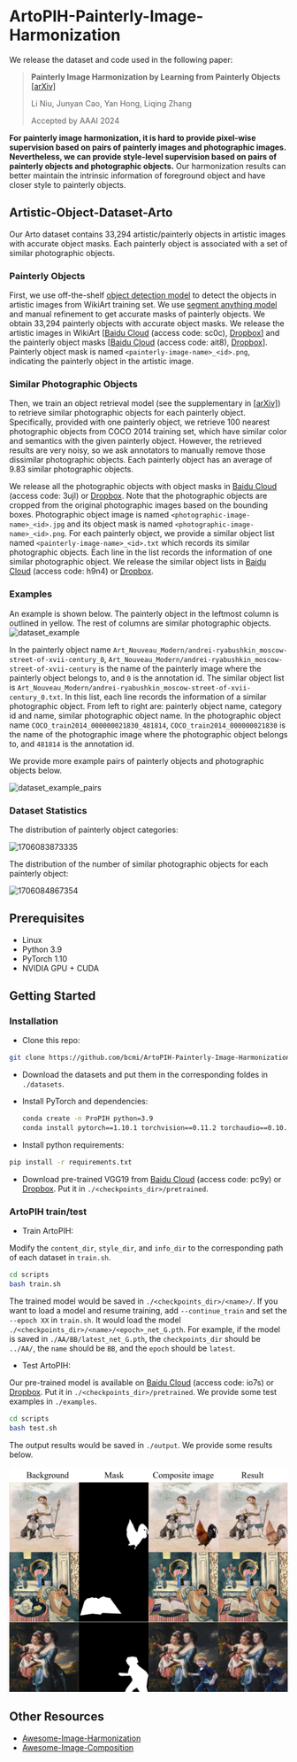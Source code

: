 # ArtoPIH-Painterly-Image-Harmonization

We release the dataset and code used in the following paper:
> **Painterly Image Harmonization by Learning from Painterly Objects**  [[arXiv]](https://arxiv.org/pdf/2312.10263.pdf)<br>
>
> Li Niu, Junyan Cao, Yan Hong, Liqing Zhang
>
> Accepted by AAAI 2024


**For painterly image harmonization, it is hard to provide pixel-wise supervision based on pairs of painterly images and photographic images. Nevertheless, we can provide style-level supervision based on pairs of painterly objects and photographic objects.** Our harmonization results can better maintain the intrinsic information of foreground object and have closer style to painterly objects. 

## Artistic-Object-Dataset-Arto

Our Arto dataset contains 33,294 artistic/painterly objects in artistic images with accurate object masks. Each painterly object is associated with a set of similar photographic objects.


### Painterly Objects
First, we use off-the-shelf [object detection model](https://github.com/facebookresearch/detectron2) to detect the objects in artistic images from WikiArt training set. We use [segment anything model](https://segment-anything.com/demo) and manual refinement to get accurate masks of painterly objects. We obtain 33,294 painterly objects with accurate object masks. We release the artistic images in WikiArt [[Baidu Cloud](https://pan.baidu.com/s/192pGtJeMzj5VqTDjH6DUXg) (access code: sc0c), [Dropbox](https://www.dropbox.com/scl/fo/9iqa8772hwlgu18vr92et/ABh2Dwgizgc-xhycKDGeaZA?rlkey=6tdv6cqe0zaeteetw23kb2hjz&st=bnn9jxwa&dl=0)] and the painterly object masks [[Baidu Cloud](https://pan.baidu.com/s/1VacWN_5FgOXnzd2q9cIyYA) (access code: ait8), [Dropbox](https://www.dropbox.com/scl/fi/1ukcdiky8p4z31nf85llh/wikiart_object_mask.zip?rlkey=eres1hlp5iazt77v0tq8v18im&st=9c36augc&dl=0)]. Painterly object mask is named `<painterly-image-name>_<id>.png`, indicating the painterly object in the artistic image.



### Similar Photographic Objects

Then, we train an object retrieval model (see the supplementary in [[arXiv]](https://arxiv.org/pdf/2312.10263.pdf)) to retrieve similar photographic objects for each painterly object. Specifically, provided with one painterly object, we retrieve 100 nearest photographic objects from COCO 2014 training set, which have similar color and semantics with the given painterly object. However, the retrieved results are very noisy, so we ask annotators to manually remove those dissimilar photographic objects. Each painterly object has an average of 9.83 similar photographic objects. 


We release all the photographic objects with object masks in [Baidu Cloud](https://pan.baidu.com/s/1x3xqoNvKOdocSjRHFq-pJA) (access code: 3ujl) or [Dropbox](https://www.dropbox.com/scl/fi/jb4gtzat0rjh2a0vqcf7l/photographic_object.zip?rlkey=ngjfqu2qavi6p9x4byeldqw6l&st=zr7pl0wi&dl=0). Note that the photographic objects are cropped from the original photographic images based on the bounding boxes.  Photographic object image is named `<photographic-image-name>_<id>.jpg` and its object mask is named `<photographic-image-name>_<id>.png`. For each painterly object, we provide a similar object list named `<painterly-image-name>_<id>.txt` which records its similar photographic objects. Each line in the list records the information of one similar photographic object. We release the similar object lists in [Baidu Cloud](https://pan.baidu.com/s/1G0L1uX13_zEFx4Lkf-3bjA) (access code: h9n4) or [Dropbox](https://www.dropbox.com/scl/fi/w79l0av9ef6dyzcsbwz0a/similar_objects_train_released.zip?rlkey=w1x5aexil3xdmalbbdroqgz1u&st=vakugw0g&dl=0).

### Examples

An example is shown below. The painterly object in the leftmost column is outlined in yellow. The rest of columns are similar photographic objects. 
![dataset_example](https://github.com/bcmi/ArtoPIH-Painterly-Image-Harmonization/assets/59011028/f67e439e-314e-42ca-af4e-878091c19868)

In the painterly object name `Art_Nouveau_Modern/andrei-ryabushkin_moscow-street-of-xvii-century_0`, `Art_Nouveau_Modern/andrei-ryabushkin_moscow-street-of-xvii-century` is the name of the painterly image where the painterly object belongs to, and `0` is the annotation id.
The similar object list is  `Art_Nouveau_Modern/andrei-ryabushkin_moscow-street-of-xvii-century_0.txt`. In this list, each line records the information of a similar photographic object. From left to right are: painterly object name, category id and name, similar photographic object name. In the photographic object name `COCO_train2014_000000021830_481814`, `COCO_train2014_000000021830` is the name of the photographic image where the photographic object belongs to, and `481814` is the annotation id.

We provide more example pairs of painterly objects and photographic objects below.

![dataset_example_pairs](https://www.ustcnewly.com/github_images/xn8ejrp2.jpg)


### Dataset Statistics

The distribution of painterly object categories:

![1706083873335](https://github.com/bcmi/ArtoPIH-Painterly-Image-Harmonization/assets/59011028/bb43f3b0-bab1-4fda-a2c5-feee9a13f242)

The distribution of the number of similar photographic objects for each painterly object:

![1706084867354](https://github.com/bcmi/ArtoPIH-Painterly-Image-Harmonization/assets/59011028/baa9bdec-288a-4210-8d00-6da1f4594f6c)

## Prerequisites
- Linux
- Python 3.9
- PyTorch 1.10
- NVIDIA GPU + CUDA

## Getting Started
### Installation
- Clone this repo:

```bash
git clone https://github.com/bcmi/ArtoPIH-Painterly-Image-Harmonization.git
```

- Download the datasets and put them in the corresponding foldes in `./datasets`. 

- Install PyTorch and dependencies:

  ```bash
  conda create -n ProPIH python=3.9
  conda install pytorch==1.10.1 torchvision==0.11.2 torchaudio==0.10.1 cudatoolkit=11.3 -c pytorch -c conda-forge
  ```

- Install python requirements:

```bash
pip install -r requirements.txt
```

- Download pre-trained VGG19 from [Baidu Cloud](https://pan.baidu.com/s/1HljOE-4Q2yUeeWmteu0nNA) (access code: pc9y) or [Dropbox](https://www.dropbox.com/scl/fi/1r04z7ha2b0a8yi3qt361/vgg_normalised.pth?rlkey=vl1j01j97focvzymjehjn5qxv&st=ft26kbdh&dl=0). Put it in  `./<checkpoints_dir>/pretrained`.

### ArtoPIH train/test
- Train ArtoPIH:

Modify the `content_dir`, `style_dir`, and `info_dir` to the corresponding path of each dataset in `train.sh`.

```bash
cd scripts
bash train.sh
```

The trained model would be saved in `./<checkpoints_dir>/<name>/`. If you want to load a model and resume training, add `--continue_train` and set the `--epoch XX` in `train.sh`. It would load the model `./<checkpoints_dir>/<name>/<epoch>_net_G.pth`.
For example, if the model is saved in `./AA/BB/latest_net_G.pth`, the `checkpoints_dir` should be `../AA/`, the `name` should be `BB`, and the `epoch` should be `latest`.

- Test ArtoPIH:

Our pre-trained model is available on [Baidu Cloud](https://pan.baidu.com/s/1deD2-dnK_Prs9Q-2dPIEZg) (access code: io7s) or [Dropbox](https://www.dropbox.com/scl/fi/5nmyg94x0tneazim7znrc/latest_net_G.pth?rlkey=931a5jhlr8zckzeqwfjc07nc7&st=1wi4yb1y&dl=0). Put it in `./<checkpoints_dir>/pretrained`. We provide some test examples in `./examples`. 

```bash
cd scripts
bash test.sh
```

The output results would be saved in `./output`. We provide some results below.

<div align="center">
	<img src="figures/result.jpg" alt="harmonization_results" width="600">
</div>

## Other Resources

+ [Awesome-Image-Harmonization](https://github.com/bcmi/Awesome-Image-Harmonization)
+ [Awesome-Image-Composition](https://github.com/bcmi/Awesome-Object-Insertion)

